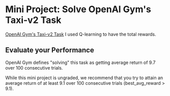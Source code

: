 # Mini Project: Solve OpenAI Gym's Taxi-v2 Task
[OpenAI Gym's Taxi-v2 Task](https://gym.openai.com/envs/Taxi-v2/)
I used Q-learning to have the total rewards.

## Evaluate your Performance
OpenAI Gym defines "solving" this task as getting average return of 9.7 over 100 consecutive trials.

While this mini project is ungraded, we recommend that you try to attain an average return of at least 9.1 over 100 consecutive trials (best_avg_reward > 9.1).
